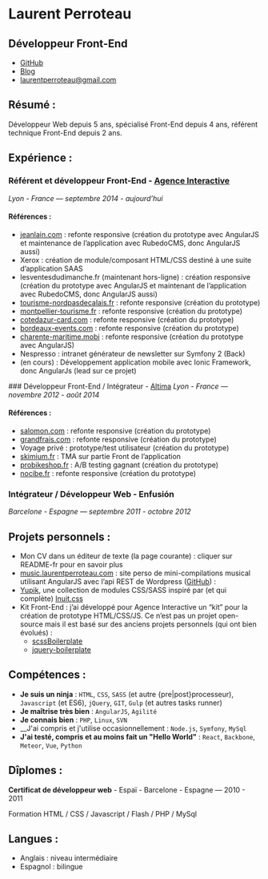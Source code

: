 
Laurent Perroteau
=================

Développeur Front-End
---------------------

* [GitHub](https://github.com/laurentperroteau)
* [Blog](http://laurentperroteau.com/blog)
* [laurentperroteau@gmail.com](mailto:laurentperroteau@gmasil.com)

Résumé :
--------

Développeur Web depuis 5 ans, spécialisé Front-End depuis 4 ans, référent technique Front-End depuis 2 ans.

Expérience :
------------

### Référent et développeur Front-End - [Agence Interactive](http://agenceinteractive.com/)
_Lyon - France — septembre 2014 - aujourd’hui_  

#### Références : 

* [jeanlain.com](http://jeanlain.com/) : refonte responsive (création du prototype avec AngularJS et maintenance de l’application avec RubedoCMS, donc AngularJS aussi)
* Xerox : création de module/composant HTML/CSS destiné à une suite d’application SAAS
* lesventesdudimanche.fr (maintenant hors-ligne) : création responsive  (création du prototype avec AngularJS et maintenant de l’application avec RubedoCMS, donc AngularJS aussi)
* [tourisme-nordpasdecalais.fr](http://www.tourisme-nordpasdecalais.fr/) : refonte responsive (création du prototype)
* [montpellier-tourisme.fr](http://www.montpellier-tourisme.fr/) : refonte responsive (création du prototype)
* [cotedazur-card.com](https://cotedazur-card.com/) : refonte responsive (création du prototype)
* [bordeaux-events.com](http://bordeaux-events.com/) : refonte responsive (création du prototype)
* [charente-maritime.mobi](http://charente-maritime.mobi/) : refonte responsive (création du prototype avec AngularJS)
* Nespresso : intranet générateur de newsletter sur Symfony 2 (Back)
* (en cours) : Développement application mobile avec Ionic Framework, donc AngularJs (lead sur ce projet)

### Développeur Front-End / Intégrateur - [Altima](http://www.altima-agency.com)
_Lyon - France — novembre 2012 - août 2014_

#### Références : 

* [salomon.com](http://www.salomon.com/) : refonte responsive (création du prototype)
* [grandfrais.com](http://www.grandfrais.com/) : refonte responsive (création du prototype)
* Voyage privé : prototype/test utilisateur (création du prototype)
* [skimium.fr](http://www.skimium.fr/) : TMA sur partie Front de l’application
* [probikeshop.fr](http://www.probikeshop.fr/) : A/B testing gagnant  (création du prototype)
* [nocibe.fr](http://www.nocibe.fr/) : refonte responsive (création du prototype)


### Intégrateur / Développeur Web - Enfusión
_Barcelone - Espagne — septembre 2011 - octobre 2012_


Projets personnels :
--------------------

* Mon CV dans un éditeur de texte (la page courante) : cliquer sur README-fr pour en savoir plus
* [music.laurentperroteau.com](http://music.laurentperroteau.com) : site perso de mini-compilations musical utilisant AngularJS avec l’api REST de Wordpress ([GitHub](https://github.com/laurentperroteau/music)) :
* [Yupik](http://laurentperroteau.com/yupik/fr/), une collection de modules CSS/SASS inspiré par (et qui complète) [Inuit.css](https://github.com/inuitcss) 
* Kit Front-End : j’ai développé pour Agence Interactive un “kit” pour la création de prototype HTML/CSS/JS. Ce n’est pas un projet open-source mais il est basé sur des anciens projets personnels (qui ont bien évolués) :
    * [scssBoilerplate](https://github.com/laurentperroteau/scssBoilerplate)
    * [jquery-boilerplate](https://github.com/laurentperroteau/jquery-boilerplate)


Compétences :
-------------

* __Je suis un ninja__ : `HTML`, `CSS`, `SASS` (et autre {pre|post}processeur), `Javascript` (et ES6), `jQuery`, `GIT`, `Gulp` (et autres tasks runner)
* __Je maîtrise très bien__ : `AngularJS`, `Agilité`
* __Je connais bien__ : `PHP`, `Linux`,  `SVN`
* __J'ai compris et j'utilise occasionnellement : `Node.js`, `Symfony`, `MySql`
* __J'ai testé, compris et au moins fait un "Hello World"__ : `React`, `Backbone`, `Meteor`, `Vue`, `Python`


Dîplomes  :
-----------

__Certificat de développeur web__ - Espaï - Barcelone - Espagne  — 2010 - 2011
                                                                                                         
Formation HTML / CSS / Javascript / Flash / PHP / MySql

Langues :
--------

* Anglais : niveau intermédiaire
* Espagnol : bilingue